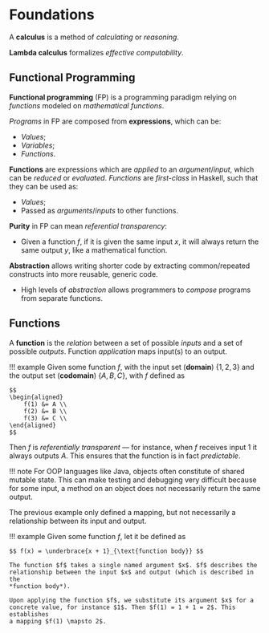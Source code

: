 # Foundations

A **calculus** is a method of *calculating* or *reasoning*.

**Lambda calculus** formalizes *effective computability*.

## Functional Programming

**Functional programming** (FP) is a programming paradigm relying on
*functions* modeled on *mathematical functions*.

*Programs* in FP are composed from **expressions**, which can be:

- *Values*;
- *Variables*;
- *Functions*.

**Functions** are expressions which are *applied* to an *argument*/*input*,
which can be *reduced* or *evaluated*. *Functions* are *first-class* in Haskell,
such that they can be used as:

  - *Values*;
  - Passed as *arguments*/*inputs* to other functions.

**Purity** in FP can mean *referential transparency*:

  - Given a function $f$, if it is given the same input $x$, it will always
  return the same output $y$, like a mathematical function.

**Abstraction** allows writing shorter code by extracting common/repeated
constructs into more reusable, generic code.

  - High levels of *abstraction* allows programmers to *compose* programs from
  separate functions.

## Functions

A **function** is the *relation* between a set of possible *inputs* and a set of
possible *outputs*. Function *application* maps input(s) to an output.

!!! example
    Given some function $f$, with the input set (**domain**) $\{ 1, 2, 3 \}$ and
    the output set (**codomain**) $\{ A, B, C \}$, with $f$ defined as

    $$
    \begin{aligned}
        f(1) &= A \\
        f(2) &= B \\
        f(3) &= C \\
    \end{aligned}
    $$

Then $f$ is *referentially transparent* — for instance, when $f$ receives input
$1$ it always outputs $A$. This ensures that the function is in fact
*predictable*.

!!! note
    For OOP languages like Java, objects often constitute of shared mutable 
    state. This can make testing and debugging very difficult because for some
    input, a method on an object does not necessarily return the same output.

The previous example only defined a mapping, but not necessarily a relationship
between its input and output.

!!! example
    Given some function $f$, let it be defined as

    $$ f(x) = \underbrace{x + 1}_{\text{function body}} $$

    The function $f$ takes a single named argument $x$. $f$ describes the
    relationship between the input $x$ and output (which is described in the 
    *function body*).

    Upon applying the function $f$, we substitute its argument $x$ for a
    concrete value, for instance $1$. Then $f(1) = 1 + 1 = 2$. This establishes
    a mapping $f(1) \mapsto 2$.
